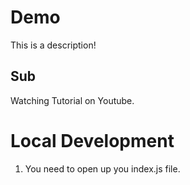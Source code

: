 # Demo

This is a description!

## Sub

Watching Tutorial on Youtube.

# Local Development

1. You need to open up you index.js file.
